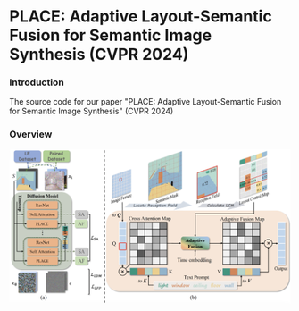 # PLACE: Adaptive Layout-Semantic Fusion for Semantic Image Synthesis (CVPR 2024)

### Introduction

The source code for our paper "PLACE: Adaptive Layout-Semantic Fusion for Semantic Image Synthesis" (CVPR 2024)

### Overview

![overview](resources/overview.png)
